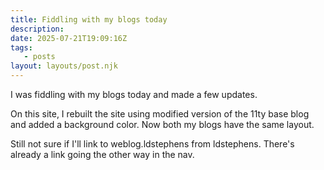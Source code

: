 ```yaml
---
title: Fiddling with my blogs today
description:
date: 2025-07-21T19:09:16Z
tags:
   - posts
layout: layouts/post.njk
---
```


I was fiddling with my blogs today and made a few updates.

On this site, I rebuilt the site using modified version of the 11ty base blog and added a background color. Now both my blogs have the same layout.

Still not sure if I'll link to weblog.ldstephens from ldstephens. There's already a link going the other way in the nav. 
 